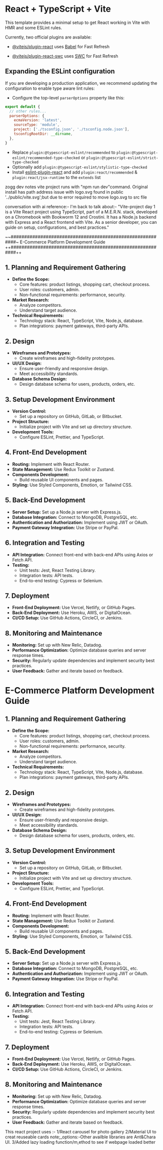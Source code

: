 # React + TypeScript + Vite

This template provides a minimal setup to get React working in Vite with HMR and some ESLint rules.

Currently, two official plugins are available:

- [@vitejs/plugin-react](https://github.com/vitejs/vite-plugin-react/blob/main/packages/plugin-react/README.md) uses [Babel](https://babeljs.io/) for Fast Refresh

- [@vitejs/plugin-react-swc](https://github.com/vitejs/vite-plugin-react-swc) uses [SWC](https://swc.rs/) for Fast Refresh

## Expanding the ESLint configuration

If you are developing a production application, we recommend updating the configuration to enable type aware lint rules:

- Configure the top-level `parserOptions` property like this:

```js
export default {
  // other rules...
  parserOptions: {
    ecmaVersion: 'latest',
    sourceType: 'module',
    project: ['./tsconfig.json', './tsconfig.node.json'],
    tsconfigRootDir: __dirname,
  },
}
```

- Replace `plugin:@typescript-eslint/recommended` to `plugin:@typescript-eslint/recommended-type-checked` or `plugin:@typescript-eslint/strict-type-checked`
- Optionally add `plugin:@typescript-eslint/stylistic-type-checked`
- Install [eslint-plugin-react](https://github.com/jsx-eslint/eslint-plugin-react) and add `plugin:react/recommended` & `plugin:react/jsx-runtime` to the `extends` list

zogg dev notes
vite project runs with "npm run dev"command.
Original install has path address issue with logo.svg found in public '../public/vite.svg';but due to error required to move logo.svg to src file

conversation with ai reference:-
I'm back to talk about:- "Vite-project day 1 is a Vite React project using TypeScript, part of a M.E.R.N. stack, developed on a Chromebook with Bookworm 12 and Crostini. It has a Node.js backend with Express and a React frontend with Vite. As a senior developer, you can guide on setup, configurations, and best practices."

~~##########################################################~
 E-Commerce Platform Development Guide
++##########################################################++
## 1. Planning and Requirement Gathering
- **Define the Scope:**
  - Core features: product listings, shopping cart, checkout process.
  - User roles: customers, admin.
  - Non-functional requirements: performance, security.
- **Market Research:**
  - Analyze competitors.
  - Understand target audience.
- **Technical Requirements:**
  - Technology stack: React, TypeScript, Vite, Node.js, database.
  - Plan integrations: payment gateways, third-party APIs.

## 2. Design
- **Wireframes and Prototypes:**
  - Create wireframes and high-fidelity prototypes.
- **UI/UX Design:**
  - Ensure user-friendly and responsive design.
  - Meet accessibility standards.
- **Database Schema Design:**
  - Design database schema for users, products, orders, etc.

## 3. Setup Development Environment
- **Version Control:**
  - Set up a repository on GitHub, GitLab, or Bitbucket.
- **Project Structure:**
  - Initialize project with Vite and set up directory structure.
- **Development Tools:**
  - Configure ESLint, Prettier, and TypeScript.

## 4. Front-End Development
- **Routing:** Implement with React Router.
- **State Management:** Use Redux Toolkit or Zustand.
- **Components Development:**
  - Build reusable UI components and pages.
- **Styling:** Use Styled Components, Emotion, or Tailwind CSS.

## 5. Back-End Development
- **Server Setup:** Set up a Node.js server with Express.js.
- **Database Integration:** Connect to MongoDB, PostgreSQL, etc.
- **Authentication and Authorization:** Implement using JWT or OAuth.
- **Payment Gateway Integration:** Use Stripe or PayPal.

## 6. Integration and Testing
- **API Integration:** Connect front-end with back-end APIs using Axios or Fetch API.
- **Testing:**
  - Unit tests: Jest, React Testing Library.
  - Integration tests: API tests.
  - End-to-end testing: Cypress or Selenium.

## 7. Deployment
- **Front-End Deployment:** Use Vercel, Netlify, or GitHub Pages.
- **Back-End Deployment:** Use Heroku, AWS, or DigitalOcean.
- **CI/CD Setup:** Use GitHub Actions, CircleCI, or Jenkins.

## 8. Monitoring and Maintenance
- **Monitoring:** Set up with New Relic, Datadog.
- **Performance Optimization:** Optimize database queries and server response times.
- **Security:** Regularly update dependencies and implement security best practices.
- **User Feedback:** Gather and iterate based on feedback.



# E-Commerce Platform Development Guide

## 1. Planning and Requirement Gathering
- **Define the Scope:**
  - Core features: product listings, shopping cart, checkout process.
  - User roles: customers, admin.
  - Non-functional requirements: performance, security.
- **Market Research:**
  - Analyze competitors.
  - Understand target audience.
- **Technical Requirements:**
  - Technology stack: React, TypeScript, Vite, Node.js, database.
  - Plan integrations: payment gateways, third-party APIs.

## 2. Design
- **Wireframes and Prototypes:**
  - Create wireframes and high-fidelity prototypes.
- **UI/UX Design:**
  - Ensure user-friendly and responsive design.
  - Meet accessibility standards.
- **Database Schema Design:**
  - Design database schema for users, products, orders, etc.

## 3. Setup Development Environment
- **Version Control:**
  - Set up a repository on GitHub, GitLab, or Bitbucket.
- **Project Structure:**
  - Initialize project with Vite and set up directory structure.
- **Development Tools:**
  - Configure ESLint, Prettier, and TypeScript.

## 4. Front-End Development
- **Routing:** Implement with React Router.
- **State Management:** Use Redux Toolkit or Zustand.
- **Components Development:**
  - Build reusable UI components and pages.
- **Styling:** Use Styled Components, Emotion, or Tailwind CSS.

## 5. Back-End Development
- **Server Setup:** Set up a Node.js server with Express.js.
- **Database Integration:** Connect to MongoDB, PostgreSQL, etc.
- **Authentication and Authorization:** Implement using JWT or OAuth.
- **Payment Gateway Integration:** Use Stripe or PayPal.

## 6. Integration and Testing
- **API Integration:** Connect front-end with back-end APIs using Axios or Fetch API.
- **Testing:**
  - Unit tests: Jest, React Testing Library.
  - Integration tests: API tests.
  - End-to-end testing: Cypress or Selenium.

## 7. Deployment
- **Front-End Deployment:** Use Vercel, Netlify, or GitHub Pages.
- **Back-End Deployment:** Use Heroku, AWS, or DigitalOcean.
- **CI/CD Setup:** Use GitHub Actions, CircleCI, or Jenkins.

## 8. Monitoring and Maintenance
- **Monitoring:** Set up with New Relic, Datadog.
- **Performance Optimization:** Optimize database queries and server response times.
- **Security:** Regularly update dependencies and implement security best practices.
- **User Feedback:** Gather and iterate based on feedback.

This react project uses :-
1/React carousel for photo gallery
2/Material UI to creat reuseable cards note;_options:-Other availble libraries are Ant&Chara UI.
3/Added lazy loading function/m,ethod to see if webpage loaded better
